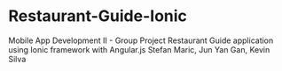 # Restaurant-Guide-Ionic
Mobile App Development II - Group Project 
Restaurant Guide application using Ionic framework with Angular.js
Stefan Maric, Jun Yan Gan, Kevin Silva
